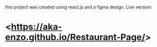 this project was created using react.js and a figma design. Live version:
# <<https://aka-enzo.github.io/Restaurant-Page/>>
